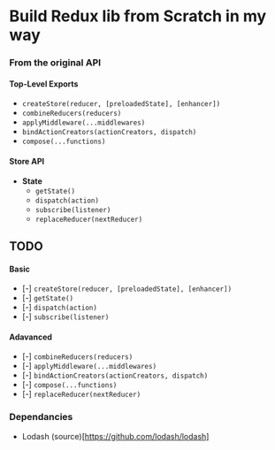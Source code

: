 # Build Redux lib from Scratch in my way

### From the original API

#### Top-Level Exports​

- `createStore(reducer, [preloadedState], [enhancer])`
- `combineReducers(reducers)`
- `applyMiddleware(...middlewares)`
- `bindActionCreators(actionCreators, dispatch)`
- `compose(...functions)`

#### Store API

- <strong>State</strong>
  - `getState()`
  - `dispatch(action)`
  - `subscribe(listener)`
  - `replaceReducer(nextReducer)`

## TODO

#### Basic

- [-] `createStore(reducer, [preloadedState], [enhancer])`
- [-] `getState()`
- [-] `dispatch(action)`
- [-] `subscribe(listener)`

#### Adavanced

- [-] `combineReducers(reducers)`
- [-] `applyMiddleware(...middlewares)`
- [-] `bindActionCreators(actionCreators, dispatch)`
- [-] `compose(...functions)`
- [-] `replaceReducer(nextReducer)`

### Dependancies

- Lodash (source)[https://github.com/lodash/lodash]
